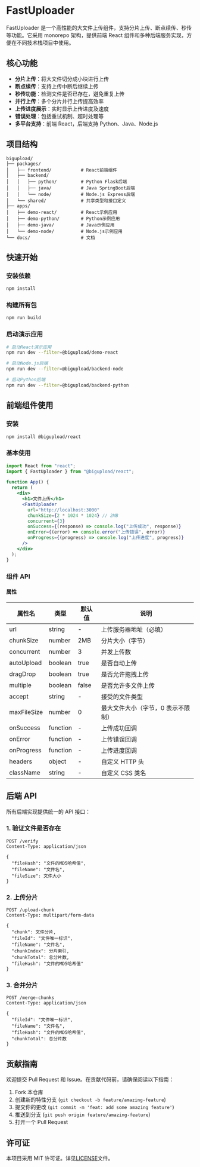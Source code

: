 # FastUploader

FastUploader 是一个高性能的大文件上传组件，支持分片上传、断点续传、秒传等功能。它采用 monorepo 架构，提供前端 React 组件和多种后端服务实现，方便在不同技术栈项目中使用。

## 核心功能

- **分片上传**：将大文件切分成小块进行上传
- **断点续传**：支持上传中断后继续上传
- **秒传功能**：检测文件是否已存在，避免重复上传
- **并行上传**：多个分片并行上传提高效率
- **上传进度展示**：实时显示上传进度及速度
- **错误处理**：包括重试机制、超时处理等
- **多平台支持**：前端 React，后端支持 Python、Java、Node.js

## 项目结构

```
bigupload/
├── packages/
│   ├── frontend/           # React前端组件
│   ├── backend/
│   │   ├── python/         # Python Flask后端
│   │   ├── java/           # Java SpringBoot后端
│   │   └── node/           # Node.js Express后端
│   └── shared/             # 共享类型和接口定义
├── apps/
│   ├── demo-react/         # React示例应用
│   ├── demo-python/        # Python示例应用
│   ├── demo-java/          # Java示例应用
│   └── demo-node/          # Node.js示例应用
└── docs/                   # 文档
```

## 快速开始

### 安装依赖

```bash
npm install
```

### 构建所有包

```bash
npm run build
```

### 启动演示应用

```bash
# 启动React演示应用
npm run dev --filter=@bigupload/demo-react

# 启动Node.js后端
npm run dev --filter=@bigupload/backend-node

# 启动Python后端
npm run dev --filter=@bigupload/backend-python
```

## 前端组件使用

### 安装

```bash
npm install @bigupload/react
```

### 基本使用

```jsx
import React from "react";
import { FastUploader } from "@bigupload/react";

function App() {
  return (
    <div>
      <h1>文件上传</h1>
      <FastUploader
        url="http://localhost:3000"
        chunkSize={2 * 1024 * 1024} // 2MB
        concurrent={3}
        onSuccess={(response) => console.log("上传成功", response)}
        onError={(error) => console.error("上传错误", error)}
        onProgress={(progress) => console.log("上传进度", progress)}
      />
    </div>
  );
}
```

### 组件 API

#### 属性

| 属性名      | 类型     | 默认值 | 说明                               |
| ----------- | -------- | ------ | ---------------------------------- |
| url         | string   | -      | 上传服务器地址（必填）             |
| chunkSize   | number   | 2MB    | 分片大小（字节）                   |
| concurrent  | number   | 3      | 并发上传数                         |
| autoUpload  | boolean  | true   | 是否自动上传                       |
| dragDrop    | boolean  | true   | 是否允许拖拽上传                   |
| multiple    | boolean  | false  | 是否允许多文件上传                 |
| accept      | string   | -      | 接受的文件类型                     |
| maxFileSize | number   | 0      | 最大文件大小（字节，0 表示不限制） |
| onSuccess   | function | -      | 上传成功回调                       |
| onError     | function | -      | 上传错误回调                       |
| onProgress  | function | -      | 上传进度回调                       |
| headers     | object   | -      | 自定义 HTTP 头                     |
| className   | string   | -      | 自定义 CSS 类名                    |

## 后端 API

所有后端实现提供统一的 API 接口：

### 1. 验证文件是否存在

```
POST /verify
Content-Type: application/json

{
  "fileHash": "文件的MD5哈希值",
  "fileName": "文件名",
  "fileSize": 文件大小
}
```

### 2. 上传分片

```
POST /upload-chunk
Content-Type: multipart/form-data

{
  "chunk": 文件分片,
  "fileId": "文件唯一标识",
  "fileName": "文件名",
  "chunkIndex": 分片索引,
  "chunkTotal": 总分片数,
  "fileHash": "文件的MD5哈希值"
}
```

### 3. 合并分片

```
POST /merge-chunks
Content-Type: application/json

{
  "fileId": "文件唯一标识",
  "fileName": "文件名",
  "fileHash": "文件的MD5哈希值",
  "chunkTotal": 总分片数
}
```

## 贡献指南

欢迎提交 Pull Request 和 Issue。在贡献代码前，请确保阅读以下指南：

1. Fork 本仓库
2. 创建新的特性分支 (`git checkout -b feature/amazing-feature`)
3. 提交你的更改 (`git commit -m 'feat: add some amazing feature'`)
4. 推送到分支 (`git push origin feature/amazing-feature`)
5. 打开一个 Pull Request

## 许可证

本项目采用 MIT 许可证。详见[LICENSE](LICENSE)文件。
